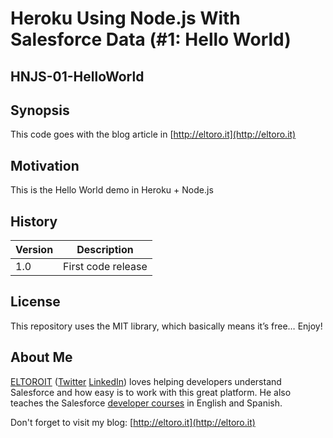 # Heroku Using Node.js With Salesforce Data (#1: Hello World)
## HNJS-01-HelloWorld

## Synopsis

This code goes with the blog article in [http://eltoro.it](http://eltoro.it) 

## Motivation

This is the Hello World demo in Heroku + Node.js

## History

| Version | Description |
| --- | --- |
| 1.0 | First code release |

## License

This repository uses the MIT library, which basically means it’s free… Enjoy!

## About Me

[ELTOROIT](http://eltoro.it) ([Twitter](https://twitter.com/ElToroIT) [LinkedIn](https://www.linkedin.com/in/eltoroit)) loves helping developers understand Salesforce and how easy is to work with this great platform. He also teaches the Salesforce [developer courses](http://www.salesforce.com/services-training/training_certification/training-by-role.jsp) in English and Spanish.


Don't forget to visit my blog: [http://eltoro.it](http://eltoro.it) 
